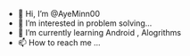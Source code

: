 - 👋 Hi, I’m @AyeMinn00
- 👀 I’m interested in problem solving...
- 🌱 I’m currently learning Android , Alogrithms
- 📫 How to reach me ...

<!---
AyeMinn00/AyeMinn00 is a ✨ special ✨ repository because its `README.md` (this file) appears on your GitHub profile.
You can click the Preview link to take a look at your changes.
--->
